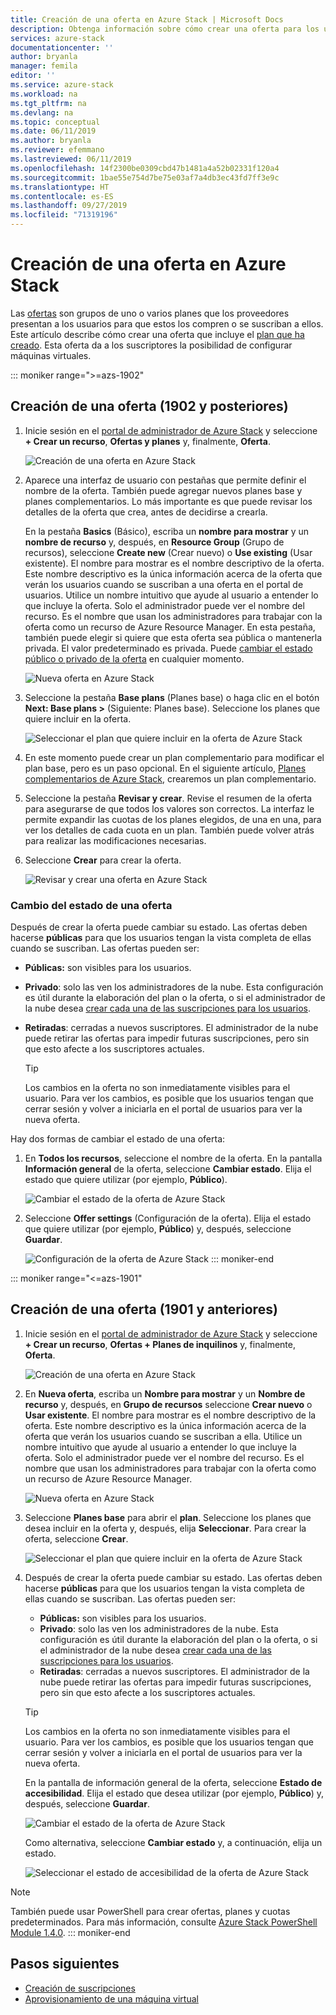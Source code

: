 ```yaml
---
title: Creación de una oferta en Azure Stack | Microsoft Docs
description: Obtenga información sobre cómo crear una oferta para los usuarios de Azure Stack.
services: azure-stack
documentationcenter: ''
author: bryanla
manager: femila
editor: ''
ms.service: azure-stack
ms.workload: na
ms.tgt_pltfrm: na
ms.devlang: na
ms.topic: conceptual
ms.date: 06/11/2019
ms.author: bryanla
ms.reviewer: efemmano
ms.lastreviewed: 06/11/2019
ms.openlocfilehash: 14f2300be0309cbd47b1481a4a52b02331f120a4
ms.sourcegitcommit: 1bae55e754d7be75e03af7a4db3ec43fd7ff3e9c
ms.translationtype: HT
ms.contentlocale: es-ES
ms.lasthandoff: 09/27/2019
ms.locfileid: "71319196"
---
```

# <a name="create-an-offer-in-azure-stack"></a>Creación de una oferta en Azure Stack

Las [ofertas](azure-stack-overview.md) son grupos de uno o varios planes que los proveedores presentan a los usuarios para que estos los compren o se suscriban a ellos. Este artículo describe cómo crear una oferta que incluye el [plan que ha creado](azure-stack-create-plan.md). Esta oferta da a los suscriptores la posibilidad de configurar máquinas virtuales.

::: moniker range=">=azs-1902"
## <a name="create-an-offer-1902-and-later"></a>Creación de una oferta (1902 y posteriores)

1. Inicie sesión en el [portal de administrador de Azure Stack](https://adminportal.local.azurestack.external) y seleccione **+ Crear un recurso**, **Ofertas y planes** y, finalmente, **Oferta**.

   ![Creación de una oferta en Azure Stack](media/azure-stack-create-offer/offers.png)

2. Aparece una interfaz de usuario con pestañas que permite definir el nombre de la oferta. También puede agregar nuevos planes base y planes complementarios. Lo más importante es que puede revisar los detalles de la oferta que crea, antes de decidirse a crearla.

   En la pestaña **Basics** (Básico), escriba un **nombre para mostrar** y un **nombre de recurso** y, después, en **Resource Group** (Grupo de recursos), seleccione **Create new** (Crear nuevo) o **Use existing** (Usar existente). El nombre para mostrar es el nombre descriptivo de la oferta. Este nombre descriptivo es la única información acerca de la oferta que verán los usuarios cuando se suscriban a una oferta en el portal de usuarios. Utilice un nombre intuitivo que ayude al usuario a entender lo que incluye la oferta. Solo el administrador puede ver el nombre del recurso. Es el nombre que usan los administradores para trabajar con la oferta como un recurso de Azure Resource Manager. En esta pestaña, también puede elegir si quiere que esta oferta sea pública o mantenerla privada. El valor predeterminado es privada. Puede [cambiar el estado público o privado de la oferta](#change-the-state-of-an-offer) en cualquier momento.

   ![Nueva oferta en Azure Stack](media/azure-stack-create-offer/new-offer.png)
  
3. Seleccione la pestaña **Base plans** (Planes base) o haga clic en el botón **Next: Base plans >** (Siguiente: Planes base). Seleccione los planes que quiere incluir en la oferta.

   ![Seleccionar el plan que quiere incluir en la oferta de Azure Stack](media/azure-stack-create-offer/select-plan.png)

4. En este momento puede crear un plan complementario para modificar el plan base, pero es un paso opcional. En el siguiente artículo, [Planes complementarios de Azure Stack](create-add-on-plan.md), crearemos un plan complementario.

5. Seleccione la pestaña **Revisar y crear**. Revise el resumen de la oferta para asegurarse de que todos los valores son correctos. La interfaz le permite expandir las cuotas de los planes elegidos, de una en una, para ver los detalles de cada cuota en un plan. También puede volver atrás para realizar las modificaciones necesarias.

6. Seleccione **Crear** para crear la oferta.

   ![Revisar y crear una oferta en Azure Stack](media/azure-stack-create-offer/review-offer.png)

### <a name="change-the-state-of-an-offer"></a>Cambio del estado de una oferta

Después de crear la oferta puede cambiar su estado. Las ofertas deben hacerse **públicas** para que los usuarios tengan la vista completa de ellas cuando se suscriban. Las ofertas pueden ser:

- **Públicas:** son visibles para los usuarios.
- **Privado**: solo las ven los administradores de la nube. Esta configuración es útil durante la elaboración del plan o la oferta, o si el administrador de la nube desea [crear cada una de las suscripciones para los usuarios](azure-stack-subscribe-plan-provision-vm.md#create-a-subscription-as-a-cloud-operator).
- **Retiradas**: cerradas a nuevos suscriptores. El administrador de la nube puede retirar las ofertas para impedir futuras suscripciones, pero sin que esto afecte a los suscriptores actuales.

  > [!TIP]  
  > Los cambios en la oferta no son inmediatamente visibles para el usuario. Para ver los cambios, es posible que los usuarios tengan que cerrar sesión y volver a iniciarla en el portal de usuarios para ver la nueva oferta.

Hay dos formas de cambiar el estado de una oferta:

1. En **Todos los recursos**, seleccione el nombre de la oferta. En la pantalla **Información general** de la oferta, seleccione **Cambiar estado**. Elija el estado que quiere utilizar (por ejemplo, **Público**).

   ![Cambiar el estado de la oferta de Azure Stack](media/azure-stack-create-offer/change-state.png)

2. Seleccione **Offer settings** (Configuración de la oferta). Elija el estado que quiere utilizar (por ejemplo, **Público**) y, después, seleccione **Guardar**.

   ![Configuración de la oferta de Azure Stack](media/azure-stack-create-offer/offer-settings.png)
::: moniker-end

::: moniker range="<=azs-1901"
## <a name="create-an-offer-1901-and-earlier"></a>Creación de una oferta (1901 y anteriores)

1. Inicie sesión en el [portal de administrador de Azure Stack](https://adminportal.local.azurestack.external) y seleccione **+ Crear un recurso**, **Ofertas + Planes de inquilinos** y, finalmente, **Oferta**.

   ![Creación de una oferta en Azure Stack](media/azure-stack-create-offer/image01.png)
  
2. En **Nueva oferta**, escriba un **Nombre para mostrar** y un **Nombre de recurso** y, después, en **Grupo de recursos** seleccione **Crear nuevo** o **Usar existente**. El nombre para mostrar es el nombre descriptivo de la oferta. Este nombre descriptivo es la única información acerca de la oferta que verán los usuarios cuando se suscriban a ella. Utilice un nombre intuitivo que ayude al usuario a entender lo que incluye la oferta. Solo el administrador puede ver el nombre del recurso. Es el nombre que usan los administradores para trabajar con la oferta como un recurso de Azure Resource Manager.

   ![Nueva oferta en Azure Stack](media/azure-stack-create-offer/image01a.png)
  
3. Seleccione **Planes base** para abrir el **plan**. Seleccione los planes que desea incluir en la oferta y, después, elija **Seleccionar**. Para crear la oferta, seleccione **Crear**.

   ![Seleccionar el plan que quiere incluir en la oferta de Azure Stack](media/azure-stack-create-offer/image02.png)
  
4. Después de crear la oferta puede cambiar su estado. Las ofertas deben hacerse **públicas** para que los usuarios tengan la vista completa de ellas cuando se suscriban. Las ofertas pueden ser:

   - **Públicas:** son visibles para los usuarios.
   - **Privado**: solo las ven los administradores de la nube. Esta configuración es útil durante la elaboración del plan o la oferta, o si el administrador de la nube desea [crear cada una de las suscripciones para los usuarios](azure-stack-subscribe-plan-provision-vm.md#create-a-subscription-as-a-cloud-operator).
   - **Retiradas**: cerradas a nuevos suscriptores. El administrador de la nube puede retirar las ofertas para impedir futuras suscripciones, pero sin que esto afecte a los suscriptores actuales.

   > [!TIP]  
   > Los cambios en la oferta no son inmediatamente visibles para el usuario. Para ver los cambios, es posible que los usuarios tengan que cerrar sesión y volver a iniciarla en el portal de usuarios para ver la nueva oferta.

   En la pantalla de información general de la oferta, seleccione **Estado de accesibilidad**. Elija el estado que desea utilizar (por ejemplo, **Público**) y, después, seleccione **Guardar**.

     ![Cambiar el estado de la oferta de Azure Stack](media/azure-stack-create-offer/change-stage-1807.png)

     Como alternativa, seleccione **Cambiar estado** y, a continuación, elija un estado.

    ![Seleccionar el estado de accesibilidad de la oferta de Azure Stack](media/azure-stack-create-offer/change-stage-select-1807.png)

> [!NOTE]
> También puede usar PowerShell para crear ofertas, planes y cuotas predeterminados. Para más información, consulte [Azure Stack PowerShell Module 1.4.0](/powershell/azure/azure-stack/overview?view=azurestackps-1.4.0).
::: moniker-end

## <a name="next-steps"></a>Pasos siguientes

- [Creación de suscripciones](azure-stack-subscribe-plan-provision-vm.md)
- [Aprovisionamiento de una máquina virtual](../user/azure-stack-create-vm-template.md)
